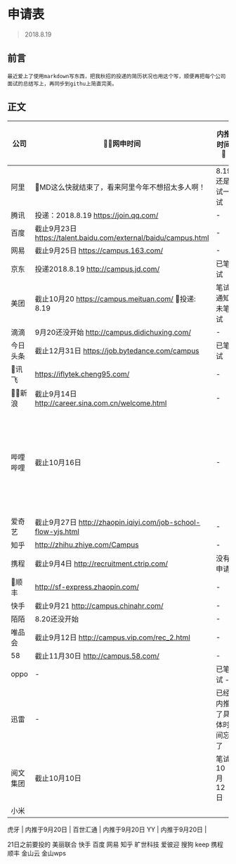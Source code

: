 # 申请表
> 2018.8.19
## 前言
    最近爱上了使用markdown写东西，把我秋招的投递的简历状况也用这个写，顺便再把每个公司面试的总结写上，再同步到githu上简直完美。
## 正文

公司 | 网申时间 | 内推时间 | 一面 | 二面 | 三面 | 是否成功获取offer
--- | --- | --- | --- | --- | --- | ---
阿里 | MD这么快就结束了，看来阿里今年不想招太多人啊！ | 8.19还是试一试 | - | - | - | 已谇
腾讯 |  投递：2018.8.19 https://join.qq.com/ | - | - | - | - | -
百度 | 截止9月23日 https://talent.baidu.com/external/baidu/campus.html | - | - | - | - | -
网易 | 截止9月25日 https://campus.163.com/ | - | - | - | - | -
京东 | 投递2018.8.19 http://campus.jd.com/ | 已笔试 | - | - | - | -
美团 | 截止10月20 https://campus.meituan.com/ 投递: 8.19| 笔试通知未笔试 | - | - | - | -
滴滴 | 9月20还没开始 http://campus.didichuxing.com/ | - | - | - | - | -
今日头条 | 截止12月31日 https://job.bytedance.com/campus | 已笔试 | - | - | - | -
讯飞 | https://iflytek.cheng95.com/ | - | - | - | - | -
新浪 | 截止9月14日 http://career.sina.com.cn/welcome.html | - | - | - | - | 未投已谇
哔哩哔哩 | 截止10月16日 | - | 10月18日最后一轮笔试 | - | - | -
爱奇艺 | 截止9月27日 http://zhaopin.iqiyi.com/job-school-flow-yjs.html | - | - | - | - | -
知乎 | http://zhihu.zhiye.com/Campus | - | - | - | - | -
携程 | 截止9月4日 http://recruitment.ctrip.com/ | 没有申请
顺丰 | http://sf-express.zhaopin.com/ | - | - | - | - | -
快手 | 截止9月21 http://campus.chinahr.com/ | - | - | - | - | -
陌陌 | 8.20还没开始 | - | - | - | - | -
唯品会 | 截止9月12日 http://campus.vip.com/rec_2.html | - | - | - | - | 未投已谇
58 | 截止11月30日 http://campus.58.com/| - | - | - | - | -
oppo | - | 已笔试 - | - | - | - | -
迅雷 | - | 已经内推了具体时间忘了 | - | - | - | -
阅文集团 | 截止10月10日 | 笔试10月12日 
小米 | 

虎牙 | 内推于9月20日 | 
百世汇通 | 内推于9月20日
YY | 内推于9月20日 | 


21日之前要投的
美丽联合
快手
百度
网易
知乎
旷世科技
爱彼迎
搜狗
keep
携程
顺丰
金山云
金山wps
